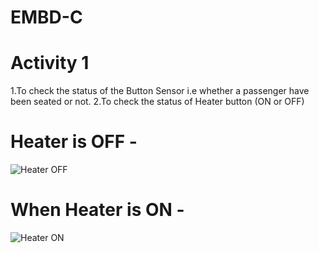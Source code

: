 # EMBD-C
# Activity 1

1.To check the status of the Button Sensor i.e whether a passenger have been seated or not.
2.To check the status of Heater button (ON or OFF)

# Heater is OFF -
![Heater OFF](https://user-images.githubusercontent.com/74306039/116534464-2faea180-a900-11eb-8456-c61076178820.png)

# When Heater is ON -
![Heater ON](https://user-images.githubusercontent.com/74306039/116534480-363d1900-a900-11eb-93ce-5a447b3b2c99.png)


